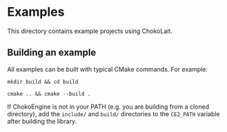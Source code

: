 # Examples

This directory contains example projects using ChokoLait.

## Building an example

All examples can be built with typical CMake commands. For example:

`mkdir build && cd build`

`cmake .. && cmake --build .`

If ChokoEngine is not in your PATH (e.g. you are building from a cloned directory),
add the `include/` and `build/` directories to the `CE2_PATH` variable after building the library.